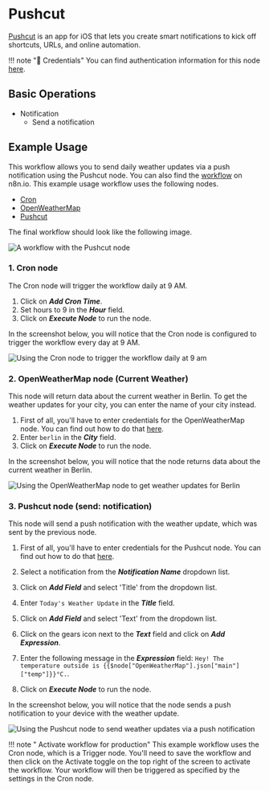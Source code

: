 # Pushcut

[Pushcut](https://pushcut.io) is an app for iOS that lets you create smart notifications to kick off shortcuts, URLs, and online automation.

!!! note "🔑 Credentials"
    You can find authentication information for this node [here](/workflow/integrations/credentials/pushcut/).


## Basic Operations

* Notification
    * Send a notification

## Example Usage

This workflow allows you to send daily weather updates via a push notification using the Pushcut node. You can also find the [workflow](https://n8n.io/workflows/843) on n8n.io. This example usage workflow uses the following nodes.
- [Cron](/workflow/integrations/core-nodes/n8n-nodes-base.cron/)
- [OpenWeatherMap](/workflow/integrations/nodes/n8n-nodes-base.openWeatherMap/)
- [Pushcut]()

The final workflow should look like the following image.

![A workflow with the Pushcut node](/_images/integrations/nodes/pushcut/workflow.png)

### 1. Cron node

The Cron node will trigger the workflow daily at 9 AM.

1. Click on ***Add Cron Time***.
2. Set hours to 9 in the ***Hour*** field.
3. Click on ***Execute Node*** to run the node.

In the screenshot below, you will notice that the Cron node is configured to trigger the workflow every day at 9 AM.

![Using the Cron node to trigger the workflow daily at 9 am](/_images/integrations/nodes/pushcut/cron_node.png)

### 2. OpenWeatherMap node (Current Weather)

This node will return data about the current weather in Berlin. To get the weather updates for your city, you can enter the name of your city instead.

1. First of all, you'll have to enter credentials for the OpenWeatherMap node. You can find out how to do that [here](/workflow/integrations/credentials/openWeatherMap/).
2. Enter `berlin` in the ***City*** field.
3. Click on ***Execute Node*** to run the node.

In the screenshot below, you will notice that the node returns data about the current weather in Berlin.

![Using the OpenWeatherMap node to get weather updates for Berlin](/_images/integrations/nodes/pushcut/openweathermap_node.png)

### 3. Pushcut node (send: notification)

This node will send a push notification with the weather update, which was sent by the previous node.

1. First of all, you'll have to enter credentials for the Pushcut node. You can find out how to do that [here](/workflow/integrations/credentials/pushcut/).
2. Select a notification from the ***Notification Name*** dropdown list.
3. Click on ***Add Field*** and select 'Title' from the dropdown list.
4. Enter `Today's Weather Update` in the ***Title*** field.
5. Click on ***Add Field*** and select 'Text' from the dropdown list.
6. Click on the gears icon next to the ***Text*** field and click on ***Add Expression***.

7. Enter the following message in the ***Expression*** field: `Hey! The temperature outside is {{$node["OpenWeatherMap"].json["main"]["temp"]}}°C.`.
8. Click on ***Execute Node*** to run the node.


In the screenshot below, you will notice that the node sends a push notification to your device with the weather update.

![Using the Pushcut node to send weather updates via a push notification](/_images/integrations/nodes/pushcut/pushcut_node.png)

!!! note " Activate workflow for production"
    This example workflow uses the Cron node, which is a Trigger node. You'll need to save the workflow and then click on the Activate toggle on the top right of the screen to activate the workflow. Your workflow will then be triggered as specified by the settings in the Cron node.

